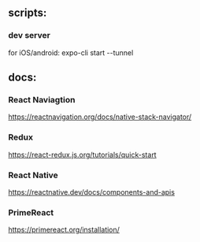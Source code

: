 ## scripts: 

### dev server
for iOS/android: expo-cli start --tunnel

## docs:

### React Naviagtion
https://reactnavigation.org/docs/native-stack-navigator/

### Redux
https://react-redux.js.org/tutorials/quick-start

### React Native
https://reactnative.dev/docs/components-and-apis

### PrimeReact
https://primereact.org/installation/
